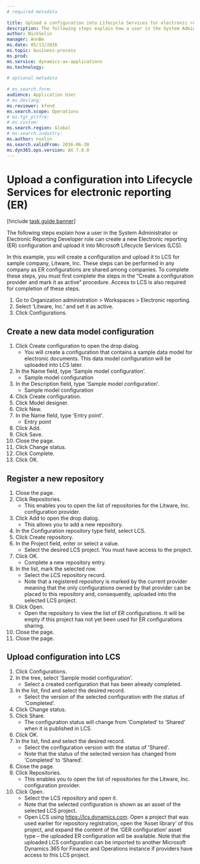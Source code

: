```yaml
--- 
# required metadata 
 
title: Upload a configuration into Lifecycle Services for electronic reporting (ER)
description: The following steps explain how a user in the System Administrator or Electronic Reporting Developer role can create a new Electronic reporting (ER) configuration and upload it into Microsoft Lifecycle Services (LCS). 
author: NickSelin
manager: AnnBe 
ms.date: 05/13/2016
ms.topic: business-process 
ms.prod:  
ms.service: dynamics-ax-applications 
ms.technology:  
 
# optional metadata 
 
# ms.search.form:   
audience: Application User 
# ms.devlang:  
ms.reviewer: kfend
ms.search.scope: Operations 
# ms.tgt_pltfrm:  
# ms.custom:  
ms.search.region: Global
# ms.search.industry: 
ms.author: nselin
ms.search.validFrom: 2016-06-30 
ms.dyn365.ops.version: AX 7.0.0 
---
```

# Upload a configuration into Lifecycle Services for electronic reporting (ER)

[!include [task guide banner](../../includes/task-guide-banner.md)]

The following steps explain how a user in the System Administrator or Electronic Reporting Developer role can create a new Electronic reporting (ER) configuration and upload it into Microsoft Lifecycle Services (LCS).

In this example, you will create a configuration and upload it to LCS for sample company, Litware, Inc. These steps can be performed in any company as ER configurations are shared among companies. To complete these steps, you must first complete the steps in the “Create a configuration provider and mark it as active” procedure. Access to LCS is also required for completion of these steps.

1. Go to Organization administration > Workspaces > Electronic reporting.
2. Select ‘Litware, Inc.’ and set it as active.
3. Click Configurations.

## Create a new data model configuration
1. Click Create configuration to open the drop dialog.
    * You will create a configuration that contains a sample data model for electronic documents. This data model configuration will be uploaded into LCS later.  
2. In the Name field, type 'Sample model configuration'.
    * Sample model configuration  
3. In the Description field, type 'Sample model configuration'.
    * Sample model configuration  
4. Click Create configuration.
5. Click Model designer.
6. Click New.
7. In the Name field, type 'Entry point'.
    * Entry point  
8. Click Add.
9. Click Save.
10. Close the page.
11. Click Change status.
12. Click Complete.
13. Click OK.

## Register a new  repository
1. Close the page.
2. Click Repositories.
    * This enables you to open the list of repositories for the Litware, Inc. configuration provider.  
3. Click Add to open the drop dialog.
    * This allows you to add a new repository.  
4. In the Configuration repository type field, select LCS.
5. Click Create repository.
6. In the Project field, enter or select a value.
    * Select the desired LCS project. You must have access to the project.  
7. Click OK.
    * Complete a new repository entry.  
8. In the list, mark the selected row.
    * Select the LCS repository record.  
    * Note that a registered repository is marked by the current provider meaning that the only configurations owned by that provider can be placed to this repository and, consequently, uploaded into the selected LCS project.  
9. Click Open.
    * Open the repository to view the list of ER configurations. It will be empty if this project has not yet been used for ER configurations sharing.  
10. Close the page.
11. Close the page.

## Upload configuration into LCS
1. Click Configurations.
2. In the tree, select 'Sample model configuration'.
    * Select a created configuration that has been already completed.  
3. In the list, find and select the desired record.
    * Select the version of the selected configuration with the status of ‘Completed’.  
4. Click Change status.
5. Click Share.
    * The configuration status will change from ‘Completed’ to ‘Shared’ when it is published in LCS.  
6. Click OK.
7. In the list, find and select the desired record.
    * Select the configuration version with the status of 'Shared'.  
    * Note that the status of the selected version has changed from ‘Completed’ to ‘Shared’.  
8. Close the page.
9. Click Repositories.
    * This enables you to open the list of repositories for the Litware, Inc. configuration provider.  
10. Click Open.
    * Select the LCS repository and open it.  
    * Note that the selected configuration is shown as an asset of the selected LCS project.  
    * Open LCS using https://lcs.dynamics.com. Open a project that was used earlier for repository registration, open the ‘Asset library’ of this project, and expand the content of the ‘GER configuration’ asset type – the uploaded ER configuration will be available. Note that the uploaded LCS configuration can be imported to another Microsoft Dynamics 365 for Finance and Operations instance if providers have access to this LCS project.  

